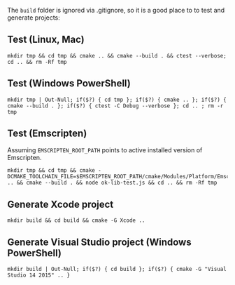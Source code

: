 The `build` folder is ignored via .gitignore, so it is a good place to to test and generate projects:

##  Test (Linux, Mac)
```
mkdir tmp && cd tmp && cmake .. && cmake --build . && ctest --verbose; cd .. && rm -Rf tmp
```

##  Test (Windows PowerShell)

```
mkdir tmp | Out-Null; if($?) { cd tmp }; if($?) { cmake .. }; if($?) { cmake --build . }; if($?) { ctest -C Debug --verbose }; cd .. ; rm -r tmp
```

## Test (Emscripten)

Assuming `EMSCRIPTEN_ROOT_PATH` points to active installed version of Emscripten.

```
mkdir tmp && cd tmp && cmake -DCMAKE_TOOLCHAIN_FILE=$EMSCRIPTEN_ROOT_PATH/cmake/Modules/Platform/Emscripten.cmake .. && cmake --build . && node ok-lib-test.js && cd .. && rm -Rf tmp
```

## Generate Xcode project
```
mkdir build && cd build && cmake -G Xcode ..
```

## Generate Visual Studio project (Windows PowerShell)
```
mkdir build | Out-Null; if($?) { cd build }; if($?) { cmake -G "Visual Studio 14 2015" .. }
```

